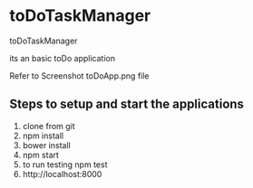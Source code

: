 # toDoTaskManager
toDoTaskManager

its an basic toDo application

Refer to Screenshot toDoApp.png  file 

Steps to setup and start the applications
-----------------------------------------
1. clone from git
2. npm install
3. bower install
4. npm start
5. to run testing npm test
6. http://localhost:8000

